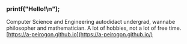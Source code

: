 ### printf("Hello!\n");
Computer Science and Engineering autodidact undergrad, wannabe philosopher and mathematician. A lot of hobbies, not a lot of free time.
[https://a-peirogon.github.io](https://a-peirogon.github.io/)
